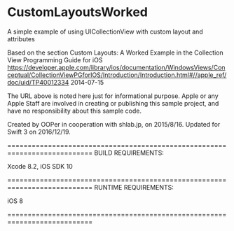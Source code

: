 # CustomLayoutsWorked
A simple example of using UICollectionView with custom layout and attributes

Based on the section Custom Layouts: A Worked Example in the Collection View Programming Guide for iOS
<https://developer.apple.com/library/ios/documentation/WindowsViews/Conceptual/CollectionViewPGforIOS/Introduction/Introduction.html#//apple_ref/doc/uid/TP40012334>
2014-07-15

The URL above is noted here just for informational purpose. Apple or any Apple Staff are involved in creating or publishing this sample project, and have no responsibility about this sample code.

Created by OOPer in cooperation with shlab.jp, on 2015/8/16.
Updated for Swift 3 on 2016/12/19.

===========================================================================
BUILD REQUIREMENTS:

Xcode 8.2, iOS SDK 10

===========================================================================
RUNTIME REQUIREMENTS:

iOS 8

===========================================================================
